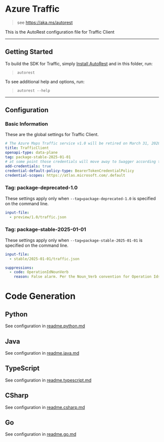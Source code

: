 # Azure Traffic

> see https://aka.ms/autorest

This is the AutoRest configuration file for Traffic Client

---

## Getting Started

To build the SDK for Traffic, simply [Install AutoRest](https://aka.ms/autorest/install) and in this folder, run:

> `autorest`

To see additional help and options, run:

> `autorest --help`

---

## Configuration

### Basic Information

These are the global settings for Traffic Client.

``` yaml
# The Azure Maps Traffic service v1.0 will be retired on March 31, 2028
title: TrafficClient
openapi-type: data-plane
tag: package-stable-2025-01-01
# at some point those credentials will move away to Swagger according to [this](https://github.com/Azure/autorest/issues/3718)
add-credentials: true
credential-default-policy-type: BearerTokenCredentialPolicy
credential-scopes: https://atlas.microsoft.com/.default
```


### Tag: package-deprecated-1.0

These settings apply only when `--tag=package-deprecated-1.0` is specified on the command line.

``` yaml $(tag) == 'package-deprecated-1.0'
input-file:
  - preview/1.0/traffic.json
```

### Tag: package-stable-2025-01-01

These settings apply only when `--tag=package-stable-2025-01-01` is specified on the command line.

``` yaml $(tag) == 'package-stable-2025-01-01'
input-file:
  - stable/2025-01-01/traffic.json

suppressions:
  - code: OperationIdNounVerb
    reason: False alarm. Per the Noun_Verb convention for Operation Ids, the noun 'Traffic' should not appear after the underscore.
```

# Code Generation

## Python

See configuration in [readme.python.md](./readme.python.md)

## Java

See configuration in [readme.java.md](./readme.java.md)

## TypeScript

See configuration in [readme.typescript.md](./readme.typescript.md)

## CSharp

See configuration in [readme.csharp.md](./readme.csharp.md)

## Go

See configuration in [readme.go.md](./readme.go.md)
